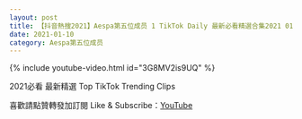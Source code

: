 ```yaml
---
layout: post
title: 【抖音熱搜2021】Aespa第五位成员 1 TikTok Daily 最新必看精選合集2021 01 10
date: 2021-01-10
category: Aespa第五位成员
---
```


{% include youtube-video.html id="3G8MV2is9UQ" %}

2021必看 最新精選 Top TikTok Trending Clips

喜歡請點贊轉發加訂閱 Like & Subscribe：[YouTube](https://www.youtube.com/channel/UCAoR7VcanIPd04uEq_GIylA/videos)

